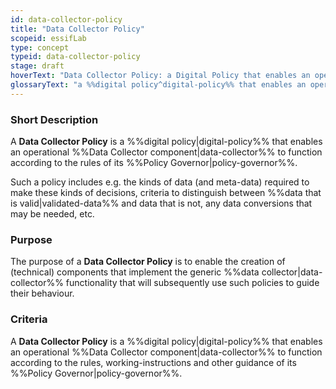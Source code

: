 ```yaml
---
id: data-collector-policy
title: "Data Collector Policy"
scopeid: essifLab
type: concept
typeid: data-collector-policy
stage: draft
hoverText: "Data Collector Policy: a Digital Policy that enables an operational Data Collector component to function according to the rules of its Policy Governor."
glossaryText: "a %%digital policy^digital-policy%% that enables an operational %%data collector^data-collector%% component to function according to the rules of its %%policy governor^policy-governor%%."
---
```


### Short Description
A **Data Collector Policy** is a %%digital policy|digital-policy%% that enables an operational %%Data Collector component|data-collector%% to function according to the rules of its %%Policy Governor|policy-governor%%.

Such a policy includes e.g. the kinds of data (and meta-data) required to make these kinds of decisions, criteria to distinguish between %%data that is valid|validated-data%% and data that is not, any data conversions that may be needed, etc.

### Purpose
The purpose of a **Data Collector Policy** is to enable the creation of (technical) components that implement the generic %%data collector|data-collector%% functionality that will subsequently use such policies to guide their behaviour.

### Criteria
A **Data Collector Policy** is a %%digital policy|digital-policy%% that enables an operational %%Data Collector component|data-collector%% to function according to the rules, working-instructions and other guidance of its %%Policy Governor|policy-governor%%.
